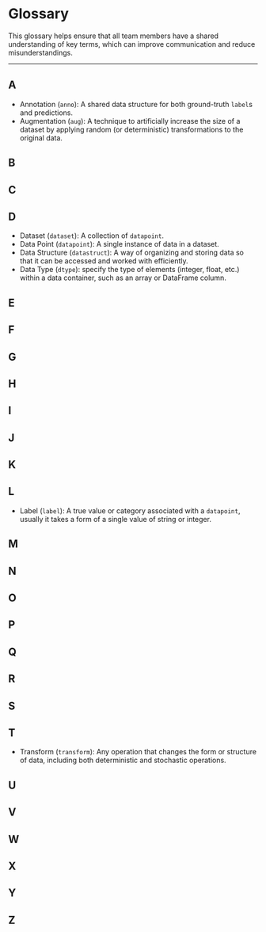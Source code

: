 # Glossary

This glossary helps ensure that all team members have a shared understanding of
key terms, which can improve communication and reduce misunderstandings.

---

## A

- Annotation (`anno`): A shared data structure for both ground-truth 
  `label`s and predictions. 
- Augmentation (`aug`): A technique to artificially increase the size of a 
  dataset by applying random (or deterministic) transformations to the 
  original data.

## B

## C

## D

- Dataset (`dataset`): A collection of `datapoint`. 
- Data Point (`datapoint`): A single instance of data in a dataset.
- Data Structure (`datastruct`): A way of organizing and storing data so that it 
  can be accessed and worked with efficiently.
- Data Type (`dtype`): specify the type of elements (integer, float, etc.) 
  within a data container, such as an array or DataFrame column.

## E

## F

## G

## H

## I

## J

## K

## L

- Label (`label`): A true value or category associated with a `datapoint`, 
  usually it takes a form of a single value of string or integer.

## M

## N

## O

## P

## Q

## R

## S

## T

- Transform (`transform`): Any operation that changes the form or structure 
  of data, including both deterministic and stochastic operations.

## U

## V

## W

## X

## Y

## Z
